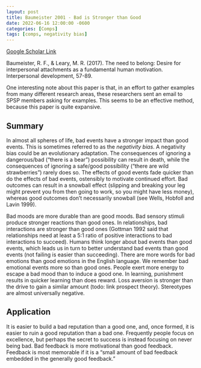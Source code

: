 ```yaml
---
layout: post
title: Baumeister 2001 - Bad is Stronger than Good
date: 2022-06-16 12:00:00 -0600
categories: [Comps]
tags: [comps, negativity bias]
---
```

[Google Scholar Link](https://scholar.google.com/scholar?hl=en&as_sdt=0%2C45&q=bad+is+stronger+than+good&btnG=)

Baumeister, R. F., & Leary, M. R. (2017). The need to belong: Desire for interpersonal attachments as a fundamental human motivation. Interpersonal development, 57-89.

One interesting note about this paper is that, in an effort to gather examples from many different research areas, these researchers sent an email to SPSP members asking for examples.  This seems to be an effective method, because this paper is quite expansive.

## Summary
In almost all spheres of life, bad events have a stronger impact than good events.  This is sometimes referred to as the _negativity bias_.  A negativity bias could be an evolutionary adaptation.  The consequences of ignoring a dangerous/bad (“there is a bear”) possibility can result in death, while the consequences of ignoring a safe/good possibility (“there are wild strawberries”) rarely does so.  The effects of good events fade quicker than do the effects of bad events, ostensibly to motivate continued effort.  Bad outcomes can result in a snowball effect (slipping and breaking your leg might prevent you from then going to work, so you might have less money), whereas good outcomes don’t necessarily snowball (see Wells, Hobfoll and Lavin 1999).  

Bad moods are more durable than are good moods.  Bad sensory stimuli produce stronger reactions than good ones.  In relationships, bad interactions are stronger than good ones (Gottman 1992 said that relationships need at least a 5:1 ratio of positive interactions to bad interactions to succeed).  Humans think longer about bad events than good events, which leads us in turn to better understand bad events than good events (not failing is easier than succeeding).  There are more words for bad emotions than good emotions in the English language.  We remember bad emotional events more so than good ones.  People exert more energy to escape a bad mood than to induce a good one.  In learning, punishment results in quicker learning than does reward.  Loss aversion is stronger than the drive to gain a similar amount (todo: link prospect theory).  Stereotypes are almost universally negative.

## Application
It is easier to build a bad reputation than a good one, and, once formed, it is easier to ruin a good reputation than a bad one.  Frequently people focus on excellence, but perhaps the secret to success is instead focusing on never being bad.  Bad feedback is more motivational than good feedback.  Feedback is most memorable if it is a “small amount of bad feedback embedded in the generally good feedback.”